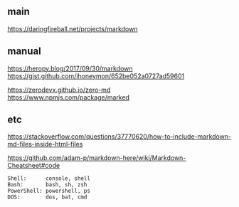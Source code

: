 ## main

https://daringfireball.net/projects/markdown

## manual

https://heropy.blog/2017/09/30/markdown \
https://gist.github.com/ihoneymon/652be052a0727ad59601

https://zerodevx.github.io/zero-md \
https://www.npmjs.com/package/marked

## etc

https://stackoverflow.com/questions/37770620/how-to-include-markdown-md-files-inside-html-files


https://github.com/adam-p/markdown-here/wiki/Markdown-Cheatsheet#code
```
Shell:      console, shell
Bash:       bash, sh, zsh
PowerShell: powershell, ps
DOS:        dos, bat, cmd
```